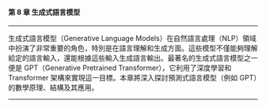 #### **第 8 章 生成式語言模型**

---

生成式語言模型（Generative Language Models）在自然語言處理（NLP）領域中扮演了非常重要的角色，特別是在語言理解和生成方面。這些模型不僅能夠理解給定的語言輸入，還能根據這些輸入生成語言輸出。最著名的生成式語言模型之一便是 GPT（Generative Pretrained Transformer），它利用了深度學習和 Transformer 架構來實現這一目標。本章將深入探討預測式語言模型（例如 GPT）的數學原理、結構及其應用。

---
